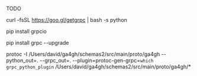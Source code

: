 TODO

curl -fsSL https://goo.gl/getgrpc | bash -s python

pip install grpcio

pip install grpc --upgrade

protoc -I /Users/david/ga4gh/schemas2/src/main/proto/ga4gh --python_out=. --grpc_out=. --plugin=protoc-gen-grpc=`which grpc_python_plugin` /Users/david/ga4gh/schemas2/src/main/proto/ga4gh/*

